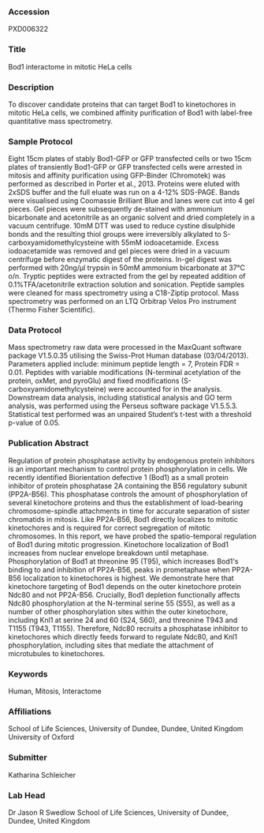 ### Accession
PXD006322

### Title
Bod1 interactome in mitotic HeLa cells

### Description
To discover candidate proteins that can target Bod1 to kinetochores in mitotic HeLa cells, we combined affinity purification of Bod1 with label-free quantitative mass spectrometry.

### Sample Protocol
Eight 15cm plates of stably Bod1-GFP or GFP transfected cells or two 15cm plates of transiently Bod1-GFP or GFP transfected cells were arrested in mitosis and affinity purification using GFP-Binder (Chromotek) was performed as described in Porter et al., 2013. Proteins were eluted with 2xSDS buffer and the full eluate was run on a 4-12% SDS-PAGE. Bands were visualised using Coomassie Brilliant Blue and lanes were cut into 4 gel pieces.  Gel pieces were subsequently de-stained with ammonium bicarbonate and acetonitrile as an organic solvent and dried completely in a vacuum centrifuge. 10mM DTT was used to reduce cystine disulphide bonds and the resulting thiol groups were irreversibly alkylated to S-carboxyamidomethylcysteine with 55mM iodoacetamide. Excess iodoacetamide was removed and gel pieces were dried in a vacuum centrifuge before enzymatic digest of the proteins. In-gel digest was performed with 20ng/µl trypsin in 50mM ammonium bicarbonate at 37°C o/n. Tryptic peptides were extracted from the gel by repeated addition of 0.1%TFA/acetonitrile extraction solution and sonication. Peptide samples were cleaned for mass spectrometry using a C18-Ziptip protocol. Mass spectrometry was performed on an LTQ Orbitrap Velos Pro instrument (Thermo Fisher Scientific).

### Data Protocol
Mass spectrometry raw data were processed in the MaxQuant software package V1.5.0.35 utilising the Swiss-Prot Human database (03/04/2013). Parameters applied include: minimum peptide length = 7, Protein FDR = 0.01. Peptides with variable modifications (N-terminal acetylation of the protein, oxMet, and pyroGlu) and fixed modifications (S-carboxyamidomethylcysteine) were accounted for in the analysis. Downstream data analysis, including statistical analysis and GO term analysis, was performed using the Perseus software package V1.5.5.3. Statistical test performed was an unpaired Student’s t-test with a threshold p-value of 0.05.

### Publication Abstract
Regulation of protein phosphatase activity by endogenous protein inhibitors is an important mechanism to control protein phosphorylation in cells. We recently identified Biorientation defective 1 (Bod1) as a small protein inhibitor of protein phosphatase 2A containing the B56 regulatory subunit (PP2A-B56). This phosphatase controls the amount of phosphorylation of several kinetochore proteins and thus the establishment of load-bearing chromosome-spindle attachments in time for accurate separation of sister chromatids in mitosis. Like PP2A-B56, Bod1 directly localizes to mitotic kinetochores and is required for correct segregation of mitotic chromosomes. In this report, we have probed the spatio-temporal regulation of Bod1 during mitotic progression. Kinetochore localization of Bod1 increases from nuclear envelope breakdown until metaphase. Phosphorylation of Bod1 at threonine 95 (T95), which increases Bod1's binding to and inhibition of PP2A-B56, peaks in prometaphase when PP2A-B56 localization to kinetochores is highest. We demonstrate here that kinetochore targeting of Bod1 depends on the outer kinetochore protein Ndc80 and not PP2A-B56. Crucially, Bod1 depletion functionally affects Ndc80 phosphorylation at the N-terminal serine 55 (S55), as well as a number of other phosphorylation sites within the outer kinetochore, including Knl1 at serine 24 and 60 (S24, S60), and threonine T943 and T1155 (T943, T1155). Therefore, Ndc80 recruits a phosphatase inhibitor to kinetochores which directly feeds forward to regulate Ndc80, and Knl1 phosphorylation, including sites that mediate the attachment of microtubules to kinetochores.

### Keywords
Human, Mitosis, Interactome

### Affiliations
School of Life Sciences, University of Dundee, Dundee, United Kingdom
University of Oxford

### Submitter
Katharina Schleicher

### Lab Head
Dr Jason R Swedlow
School of Life Sciences, University of Dundee, Dundee, United Kingdom


